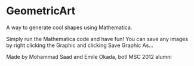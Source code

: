 GeometricArt
============

A way to generate cool shapes using Mathematica.

Simply run the Mathematica code and have fun! You can save any images by right clicking the Graphic and clicking Save Graphic As...

Made by Mohammad Saad and Emile Okada, botl MSC 2012 alumni
